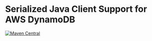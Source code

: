 # Serialized Java Client Support for AWS DynamoDB

[![Maven Central](https://img.shields.io/maven-central/v/io.serialized/serialized-client-dynamodb.svg)](https://maven-badges.herokuapp.com/maven-central/io.serialized/serialized-client-dynamodb)


